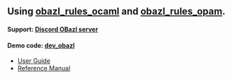 Using [obazl\_rules\_ocaml](https://github.com/obazl/rules_ocaml) and [obazl\_rules\_opam](https://github.com/obazl/rules_opam).
--------------------------------------------------------------------------------------------------------------------------------

#### Support: [Discord OBazl server](https://discord.gg/PHSAW5DUva)

#### Demo code: [dev\_obazl](https://github.com/obazl/dev_obazl)

-   [User Guide](ug/index.md)
-   [Reference Manual](refman/index.md)
